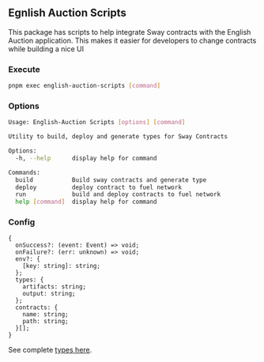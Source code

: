 ## Egnlish Auction Scripts

This package has scripts to help integrate Sway contracts
with the English Auction application. This makes it easier for developers to
change contracts while building a nice UI

### Execute

```sh
pnpm exec english-auction-scripts [command]
```

### Options

```sh
Usage: English-Auction Scripts [options] [command]

Utility to build, deploy and generate types for Sway Contracts

Options:
  -h, --help      display help for command

Commands:
  build           Build sway contracts and generate type
  deploy          deploy contract to fuel network
  run             build and deploy contracts to fuel network
  help [command]  display help for command
```

### Config

```
{
  onSuccess?: (event: Event) => void;
  onFailure?: (err: unknown) => void;
  env?: {
    [key: string]: string;
  };
  types: {
    artifacts: string;
    output: string;
  };
  contracts: {
    name: string;
    path: string;
  }[];
}
```

See complete [types here](./src/types.ts).
